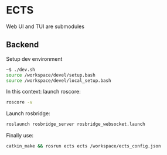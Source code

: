 # ECTS
Web UI and TUI are submodules

## Backend
Setup dev environment
```bash
~$ ./dev.sh
source /workspace/devel/setup.bash
source /workspace/devel/local_setup.bash
```
In this context:
launch roscore:
```bash
roscore -v
```
Launch rosbridge:
```bash
roslaunch rosbridge_server rosbridge_websocket.launch
```
Finally use:
```bash
catkin_make && rosrun ects ects /workspace/ects_config.json
```
